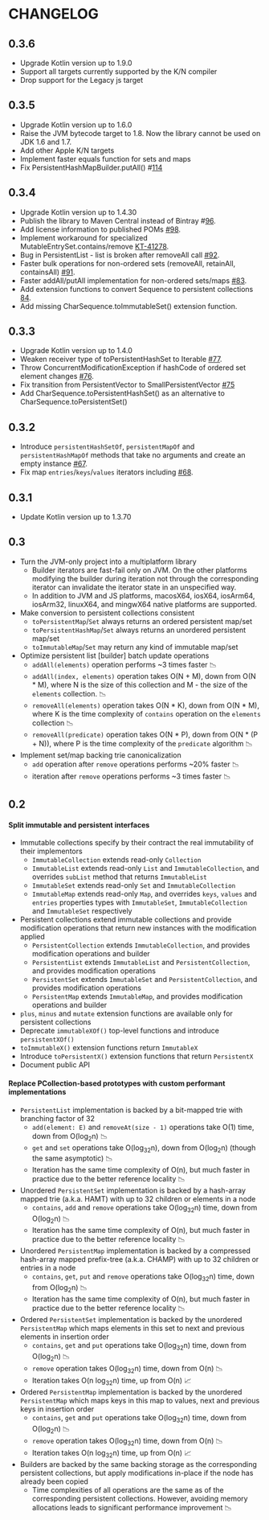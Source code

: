 # CHANGELOG

## 0.3.6

- Upgrade Kotlin version up to 1.9.0
- Support all targets currently supported by the K/N compiler
- Drop support for the Legacy js target

## 0.3.5

- Upgrade Kotlin version up to 1.6.0
- Raise the JVM bytecode target to 1.8. Now the library cannot be used on JDK 1.6 and 1.7.
- Add other Apple K/N targets
- Implement faster equals function for sets and maps
- Fix PersistentHashMapBuilder.putAll() #[114](https://github.com/Kotlin/kotlinx.collections.immutable/issues/114)

## 0.3.4

- Upgrade Kotlin version up to 1.4.30
- Publish the library to Maven Central instead of Bintray #[96](https://github.com/Kotlin/kotlinx.collections.immutable/issues/96).
- Add license information to published POMs [#98](https://github.com/Kotlin/kotlinx.collections.immutable/issues/98).
- Implement workaround for specialized MutableEntrySet.contains/remove [KT-41278](https://youtrack.jetbrains.com/issue/KT-41278).
- Bug in PersistentList - list is broken after removeAll call [#92](https://github.com/Kotlin/kotlinx.collections.immutable/issues/92).
- Faster bulk operations for non-ordered sets (removeAll, retainAll, containsAll) [#91](https://github.com/Kotlin/kotlinx.collections.immutable/issues/91).
- Faster addAll/putAll implementation for non-ordered sets/maps [#83](https://github.com/Kotlin/kotlinx.collections.immutable/issues/83).
- Add extension functions to convert Sequence<T> to persistent collections [84](https://github.com/Kotlin/kotlinx.collections.immutable/issues/84).
- Add missing CharSequence.toImmutableSet() extension function.

## 0.3.3

- Upgrade Kotlin version up to 1.4.0
- Weaken receiver type of toPersistentHashSet to Iterable [#77](https://github.com/Kotlin/kotlinx.collections.immutable/issues/77).
- Throw ConcurrentModificationException if hashCode of ordered set element changes [#76](https://github.com/Kotlin/kotlinx.collections.immutable/issues/76).
- Fix transition from PersistentVector to SmallPersistentVector [#75](https://github.com/Kotlin/kotlinx.collections.immutable/issues/75)
- Add CharSequence.toPersistentHashSet() as an alternative to CharSequence.toPersistentSet()

## 0.3.2

- Introduce `persistentHashSetOf`, `persistentMapOf` and `persistentHashMapOf` methods that take no arguments and create an empty instance [#67](https://github.com/Kotlin/kotlinx.collections.immutable/issues/67).
- Fix map `entries`/`keys`/`values` iterators including [#68](https://github.com/Kotlin/kotlinx.collections.immutable/issues/68).

## 0.3.1

- Update Kotlin version up to 1.3.70

## 0.3

- Turn the JVM-only project into a multiplatform library
    * Builder iterators are fast-fail only on JVM. On the other platforms modifying the builder during iteration not through the corresponding iterator can invalidate the iterator state in an unspecified way.
    * In addition to JVM and JS platforms, macosX64, iosX64, iosArm64, iosArm32, linuxX64, and mingwX64 native platforms are supported.
- Make conversion to persistent collections consistent
    * `toPersistentMap`/`Set` always returns an ordered persistent map/set
    * `toPersistentHashMap`/`Set` always returns an unordered persistent map/set
    * `toImmutableMap`/`Set` may return any kind of immutable map/set
- Optimize persistent list [builder] batch update operations
    * `addAll(elements)` operation performs ~3 times faster :chart_with_downwards_trend:
    * `addAll(index, elements)` operation takes O(N + M), down from O(N * M), where N is the size of this collection and M - the size of the `elements` collection. :chart_with_downwards_trend:
    * `removeAll(elements)` operation takes O(N * K), down from O(N * M), where K is the time complexity of `contains` operation on the `elements` collection :chart_with_downwards_trend:
    * `removeAll(predicate)` operation takes O(N * P), down from O(N * (P + N)), where P is the time complexity of the `predicate` algorithm :chart_with_downwards_trend:
- Implement set/map backing trie canonicalization
    * `add` operation after `remove` operations performs ~20% faster :chart_with_downwards_trend:
    * iteration after `remove` operations performs ~3 times faster :chart_with_downwards_trend:

## 0.2

#### Split immutable and persistent interfaces

- Immutable collections specify by their contract the real immutability of their implementors
    * `ImmutableCollection` extends read-only `Collection`
    * `ImmutableList` extends read-only `List` and `ImmutableCollection`, and overrides `subList` method that returns `ImmutableList`
    * `ImmutableSet` extends read-only `Set` and `ImmutableCollection`
    * `ImmutableMap` extends read-only `Map`, and overrides `keys`, `values` and `entries` properties types with `ImmutableSet`, `ImmutableCollection` and `ImmutableSet` respectively
- Persistent collections extend immutable collections and provide modification operations that return new instances with the modification applied 
    * `PersistentCollection` extends `ImmutableCollection`, and provides modification operations and builder
    * `PersistentList` extends `ImmutableList` and `PersistentCollection`, and provides modification operations
    * `PersistentSet` extends `ImmutableSet` and `PersistentCollection`, and provides modification operations
    * `PersistentMap` extends `ImmutableMap`, and provides modification operations and builder
- `plus`, `minus` and `mutate` extension functions are available only for persistent collections
- Deprecate `immutableXOf()` top-level functions and introduce `persistentXOf()` 
- `toImmutableX()` extension functions return `ImmutableX`
- Introduce `toPersistentX()` extension functions that return `PersistentX`
- Document public API

#### Replace PCollection-based prototypes with custom performant implementations

 - `PersistentList` implementation is backed by a bit-mapped trie with branching factor of 32
    * `add(element: E)` and `removeAt(size - 1)` operations take O(1) time, down from O(log<sub>2</sub>n) :chart_with_downwards_trend:
    * `get` and `set` operations take O(log<sub>32</sub>n), down from O(log<sub>2</sub>n) (though the same asymptotic) :chart_with_downwards_trend:
    * Iteration has the same time complexity of O(n), but much faster in practice due to the better reference locality :chart_with_downwards_trend:
 - Unordered `PersistentSet` implementation is backed by a hash-array mapped trie (a.k.a. HAMT) with up to 32 children or elements in a node
    * `contains`, `add` and `remove` operations take O(log<sub>32</sub>n) time, down from O(log<sub>2</sub>n) :chart_with_downwards_trend:
    * Iteration has the same time complexity of O(n), but much faster in practice due to the better reference locality :chart_with_downwards_trend:
 - Unordered `PersistentMap` implementation is backed by a compressed hash-array mapped prefix-tree (a.k.a. CHAMP) with up to 32 children or entries in a node
    * `contains`, `get`, `put` and `remove` operations take O(log<sub>32</sub>n) time, down from O(log<sub>2</sub>n) :chart_with_downwards_trend:
    * Iteration has the same time complexity of O(n), but much faster in practice due to the better reference locality :chart_with_downwards_trend:
 - Ordered `PersistentSet` implementation is backed by the unordered `PersistentMap` which maps elements in this set to next and previous elements in insertion order
    * `contains`, `get` and `put` operations take O(log<sub>32</sub>n) time, down from O(log<sub>2</sub>n) :chart_with_downwards_trend:
    * `remove` operation takes O(log<sub>32</sub>n) time, down from O(n) :chart_with_downwards_trend:
    * Iteration takes O(n log<sub>32</sub>n) time, up from O(n) :chart_with_upwards_trend:
 - Ordered `PersistentMap` implementation is backed by the unordered `PersistentMap` which maps keys in this map to values, next and previous keys in insertion order
    * `contains`, `get` and `put` operations take O(log<sub>32</sub>n) time, down from O(log<sub>2</sub>n) :chart_with_downwards_trend:
    * `remove` operation takes O(log<sub>32</sub>n) time, down from O(n) :chart_with_downwards_trend:
    * Iteration takes O(n log<sub>32</sub>n) time, up from O(n) :chart_with_upwards_trend:
 - Builders are backed by the same backing storage as the corresponding persistent collections, but apply modifications in-place if the node has already been copied
    * Time complexities of all operations are the same as of the corresponding persistent collections. However, avoiding memory allocations leads to significant performance improvement :chart_with_downwards_trend:
